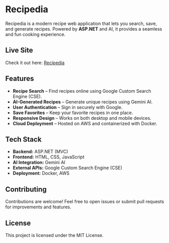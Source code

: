 # Recipedia

Recipedia is a modern recipe web application that lets you search, save, and generate recipes. Powered by **ASP.NET** and AI, it provides a seamless and fun cooking experience.

## Live Site

Check it out here: [Recipedia](https://recipedia.cc) 

## Features

- **Recipe Search** – Find recipes online using Google Custom Search Engine (CSE).  
- **AI-Generated Recipes** – Generate unique recipes using Gemini AI.  
- **User Authentication** – Sign in securely with Google.  
- **Save Favorites** – Keep your favorite recipes in one place.  
- **Responsive Design** – Works on both desktop and mobile devices.  
- **Cloud Deployment** – Hosted on AWS and containerized with Docker.  

## Tech Stack

- **Backend:** ASP.NET (MVC)  
- **Frontend:** HTML, CSS, JavaScript  
- **AI Integration:** Gemini AI  
- **External APIs:** Google Custom Search Engine (CSE)  
- **Deployment:** Docker, AWS  

## Contributing

Contributions are welcome! Feel free to open issues or submit pull requests for improvements and features.  

## License

This project is licensed under the MIT License.  
